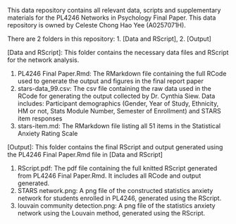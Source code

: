 This data repository contains all relevant data, scripts and supplementary materials for the PL4246 Networks in Psychology Final Paper.
This data repository is owned by Celeste Chong Hao Yee (A0257071H).

There are 2 folders in this repository: 1. [Data and RScript], 2. [Output]

[Data and RScript]: This folder contains the necessary data files and RScript for the network analysis.
  1. PL4246 Final Paper.Rmd: The RMarkdown file containing the full RCode used to generate the output and figures in the final report paper
  2. stars-data_99.csv: The csv file containing the raw data used in the RCode for generating the output collected by Dr. Cynthia Siew.
       Data includes: Participant demographics (Gender, Year of Study, Ethnicity, HM or not, Stats Module Number, Semester of Enrollment) and STARS item responses
  4. stars-item.md: The RMarkdown file listing all 51 items in the Statistical Anxiety Rating Scale

[Output]: This folder contains the final RScript and output generated using the PL4246 Final Paper.Rmd file in [Data and RScript]
  1. RScript.pdf: The pdf file containing the full knitted RScript generated from PL4246 Final Paper.Rmd. It includes all RCode and output generated.
  2. STARS network.png: A png file of the constructed statistics anxiety network for students enrolled in PL4246, generated using the RScript.
  3. louvain community detection.png: A png file of the statistics anxiety network using the Louvain method, generated using the RScript.
